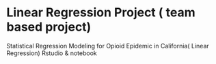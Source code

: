 # Linear Regression Project ( team based project)
Statistical Regression Modeling for Opioid Epidemic in California( Linear Regression)
Rstudio & notebook
